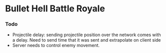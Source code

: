# Bullet Hell Battle Royale
### Todo
- Projectile delay: sending projectile position over the network comes with a delay. Need to send time that it was sent and extrapolate on client side
- Server needs to control enemy movement.
